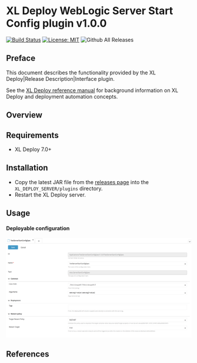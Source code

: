 # XL Deploy WebLogic Server Start Config plugin v1.0.0

[![Build Status][xld-wls-server-start-config-plugin-travis-image]][xld-wls-server-start-config-plugin-travis-url]
[![License: MIT][xld-wls-server-start-config-plugin-license-image]][xld-wls-server-start-config-plugin-license-url]
![Github All Releases][xld-wls-server-start-config-plugin-downloads-image]

[xld-wls-server-start-config-plugin-travis-image]: https://travis-ci.org/xebialabs-community/xld-wls-server-start-config-plugin.svg?branch=master
[xld-wls-server-start-config-plugin-travis-url]: https://travis-ci.org/xebialabs-community/xld-wls-server-start-config-plugin
[xld-wls-server-start-config-plugin-license-image]: https://img.shields.io/badge/License-MIT-yellow.svg
[xld-wls-server-start-config-plugin-license-url]: https://opensource.org/licenses/MIT
[xld-wls-server-start-config-plugin-downloads-image]: https://img.shields.io/github/downloads/xebialabs-community/xld-wls-server-start-config-plugin/total.svg

## Preface

This document describes the functionality provided by the XL Deploy|Release Description|Interface plugin.

See the [XL Deploy reference manual](https://docs.xebialabs.com/xl-deploy) for background information on XL Deploy and deployment automation concepts.  

## Overview

## Requirements

* XL Deploy 7.0+ 

## Installation

* Copy the latest JAR file from the [releases page](https://github.com/xebialabs-community/xld-wls-server-start-config-plugin/releases) into the `XL_DEPLOY_SERVER/plugins` directory.
* Restart the XL Deploy server.

## Usage

#### Deployable configuration

![deployable](images/deployable.png)

## References

